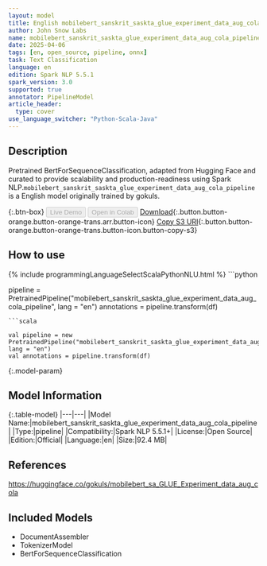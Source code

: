 ```yaml
---
layout: model
title: English mobilebert_sanskrit_saskta_glue_experiment_data_aug_cola_pipeline pipeline BertForSequenceClassification from gokuls
author: John Snow Labs
name: mobilebert_sanskrit_saskta_glue_experiment_data_aug_cola_pipeline
date: 2025-04-06
tags: [en, open_source, pipeline, onnx]
task: Text Classification
language: en
edition: Spark NLP 5.5.1
spark_version: 3.0
supported: true
annotator: PipelineModel
article_header:
  type: cover
use_language_switcher: "Python-Scala-Java"
---
```


## Description

Pretrained BertForSequenceClassification, adapted from Hugging Face and curated to provide scalability and production-readiness using Spark NLP.`mobilebert_sanskrit_saskta_glue_experiment_data_aug_cola_pipeline` is a English model originally trained by gokuls.

{:.btn-box}
<button class="button button-orange" disabled>Live Demo</button>
<button class="button button-orange" disabled>Open in Colab</button>
[Download](https://s3.amazonaws.com/auxdata.johnsnowlabs.com/public/models/mobilebert_sanskrit_saskta_glue_experiment_data_aug_cola_pipeline_en_5.5.1_3.0_1743962233659.zip){:.button.button-orange.button-orange-trans.arr.button-icon}
[Copy S3 URI](s3://auxdata.johnsnowlabs.com/public/models/mobilebert_sanskrit_saskta_glue_experiment_data_aug_cola_pipeline_en_5.5.1_3.0_1743962233659.zip){:.button.button-orange.button-orange-trans.button-icon.button-copy-s3}

## How to use



<div class="tabs-box" markdown="1">
{% include programmingLanguageSelectScalaPythonNLU.html %}
```python

pipeline = PretrainedPipeline("mobilebert_sanskrit_saskta_glue_experiment_data_aug_cola_pipeline", lang = "en")
annotations =  pipeline.transform(df)   

```
```scala

val pipeline = new PretrainedPipeline("mobilebert_sanskrit_saskta_glue_experiment_data_aug_cola_pipeline", lang = "en")
val annotations = pipeline.transform(df)

```
</div>

{:.model-param}
## Model Information

{:.table-model}
|---|---|
|Model Name:|mobilebert_sanskrit_saskta_glue_experiment_data_aug_cola_pipeline|
|Type:|pipeline|
|Compatibility:|Spark NLP 5.5.1+|
|License:|Open Source|
|Edition:|Official|
|Language:|en|
|Size:|92.4 MB|

## References

https://huggingface.co/gokuls/mobilebert_sa_GLUE_Experiment_data_aug_cola

## Included Models

- DocumentAssembler
- TokenizerModel
- BertForSequenceClassification